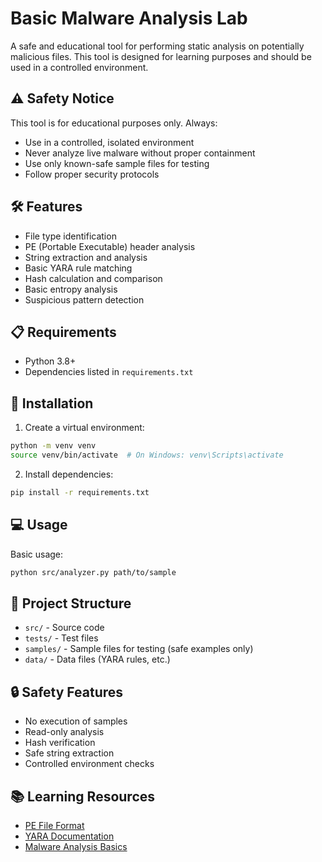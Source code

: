 # Basic Malware Analysis Lab

A safe and educational tool for performing static analysis on potentially malicious files. This tool is designed for learning purposes and should be used in a controlled environment.

## ⚠️ Safety Notice

This tool is for educational purposes only. Always:
- Use in a controlled, isolated environment
- Never analyze live malware without proper containment
- Use only known-safe sample files for testing
- Follow proper security protocols

## 🛠️ Features

- File type identification
- PE (Portable Executable) header analysis
- String extraction and analysis
- Basic YARA rule matching
- Hash calculation and comparison
- Basic entropy analysis
- Suspicious pattern detection

## 📋 Requirements

- Python 3.8+
- Dependencies listed in `requirements.txt`

## 🚀 Installation

1. Create a virtual environment:
```bash
python -m venv venv
source venv/bin/activate  # On Windows: venv\Scripts\activate
```

2. Install dependencies:
```bash
pip install -r requirements.txt
```

## 💻 Usage

Basic usage:
```bash
python src/analyzer.py path/to/sample
```

## 📁 Project Structure

- `src/` - Source code
- `tests/` - Test files
- `samples/` - Sample files for testing (safe examples only)
- `data/` - Data files (YARA rules, etc.)

## 🔒 Safety Features

- No execution of samples
- Read-only analysis
- Hash verification
- Safe string extraction
- Controlled environment checks

## 📚 Learning Resources

- [PE File Format](https://learn.microsoft.com/en-us/windows/win32/debug/pe-format)
- [YARA Documentation](https://yara.readthedocs.io/)
- [Malware Analysis Basics](https://www.malwarebytes.com/security-guide)
